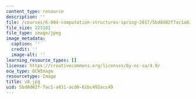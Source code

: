```yaml
---
content_type: resource
description: ''
file: /courses/6-004-computation-structures-spring-2017/5bd8d82f7ac1a031acd061bc492acc49_v8.jpg
file_size: 223181
file_type: image/jpeg
image_metadata:
  caption: ''
  credit: ''
  image-alt: ''
learning_resource_types: []
license: https://creativecommons.org/licenses/by-nc-sa/4.0/
ocw_type: OCWImage
resourcetype: Image
title: v8.jpg
uid: 5bd8d82f-7ac1-a031-acd0-61bc492acc49
---
```

